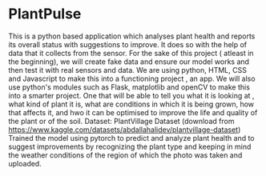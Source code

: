 # PlantPulse
This is a python based application which analyses plant health and reports its overall status with suggestions to improve. It does so with the help of data that it collects from the sensor. For the sake of this project ( atleast in the beginning), we will create fake data and ensure our model works and then test it with real sensors and data. 
We are using python, HTML, CSS and Javascript to make this into a functioning project , an app. We will also use python's modules such as Flask, matplotlib and openCV to make this into a smarter project. One that will be able to tell you what it is looking at , what kind of plant it is, what are conditions in which it is being grown, how that affects it, and hwo it can be optimised to improve the life and quality of the plant or of the soil.
Dataset: PlantVillage Dataset (download from https://www.kaggle.com/datasets/abdallahalidev/plantvillage-dataset)
Trained the model using pytorch to predict and analyze plant health and to suggest improvements by recognizing the plant type and keeping in mind the weather conditions of the region of which the photo was taken and uploaded.
